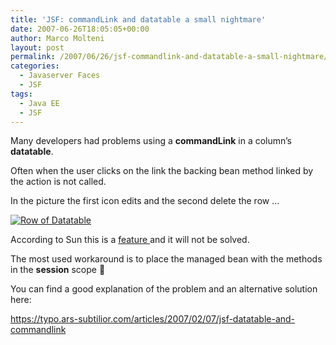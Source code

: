 ```yaml
---
title: 'JSF: commandLink and datatable a small nightmare'
date: 2007-06-26T18:05:05+00:00
author: Marco Molteni
layout: post
permalink: /2007/06/26/jsf-commandlink-and-datatable-a-small-nightmare/
categories:
  - Javaserver Faces
  - JSF
tags:
  - Java EE
  - JSF
---
```

Many developers had problems using a **commandLink** in a column&#8217;s **datatable**.
  
Often when the user clicks on the link the backing bean method linked by the action is not called.

In the picture the first icon edits and the second delete the row &#8230;

[![Row of Datatable](https://molteni.files.wordpress.com/2007/06/table_row.png)](https://molteni.files.wordpress.com/2007/06/table_row.png "Row of Datatable")

According to Sun this is a <a href="https://javaserverfaces.dev.java.net/issues/show_bug.cgi?id=69" target="_blank">feature </a>and it will not be solved.

The most used workaround is to place the managed bean with the methods in the **session** scope 🙁

You can find a good explanation of the problem and an alternative solution here:
  
 <https://typo.ars-subtilior.com/articles/2007/02/07/jsf-datatable-and-commandlink>
